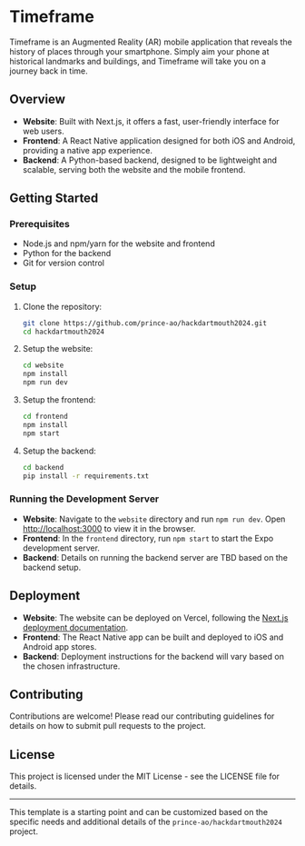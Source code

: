 # Timeframe

Timeframe is an Augmented Reality (AR) mobile application that reveals the history of places through your smartphone. Simply aim your phone at historical landmarks and buildings, and Timeframe will take you on a journey back in time.
## Overview

- **Website**: Built with Next.js, it offers a fast, user-friendly interface for web users.
- **Frontend**: A React Native application designed for both iOS and Android, providing a native app experience.
- **Backend**: A Python-based backend, designed to be lightweight and scalable, serving both the website and the mobile frontend.

## Getting Started

### Prerequisites

- Node.js and npm/yarn for the website and frontend
- Python for the backend
- Git for version control

### Setup

1. Clone the repository:
   ```bash
   git clone https://github.com/prince-ao/hackdartmouth2024.git
   cd hackdartmouth2024
   ```

2. Setup the website:
   ```bash
   cd website
   npm install
   npm run dev
   ```

3. Setup the frontend:
   ```bash
   cd frontend
   npm install
   npm start
   ```

4. Setup the backend:
   ```bash
   cd backend
   pip install -r requirements.txt
   ```

### Running the Development Server

- **Website**: Navigate to the `website` directory and run `npm run dev`. Open [http://localhost:3000](http://localhost:3000) to view it in the browser.
- **Frontend**: In the `frontend` directory, run `npm start` to start the Expo development server.
- **Backend**: Details on running the backend server are TBD based on the backend setup.

## Deployment

- **Website**: The website can be deployed on Vercel, following the [Next.js deployment documentation](https://nextjs.org/docs/deployment).
- **Frontend**: The React Native app can be built and deployed to iOS and Android app stores.
- **Backend**: Deployment instructions for the backend will vary based on the chosen infrastructure.

## Contributing

Contributions are welcome! Please read our contributing guidelines for details on how to submit pull requests to the project.

## License

This project is licensed under the MIT License - see the LICENSE file for details.

---

This template is a starting point and can be customized based on the specific needs and additional details of the `prince-ao/hackdartmouth2024` project.
